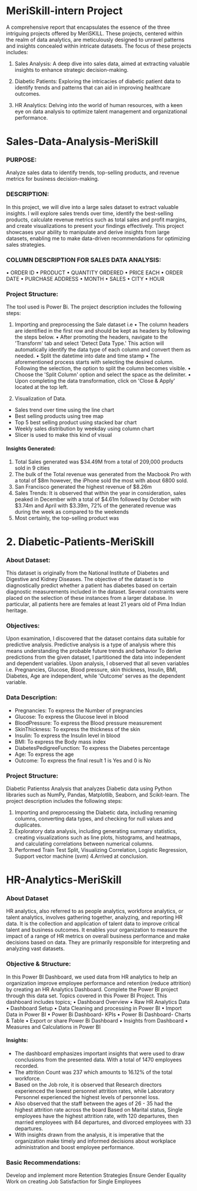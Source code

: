 # MeriSkill-intern Project

A comprehensive report that encapsulates the essence of the three intriguing projects offered by MeriSKILL. 
These projects, centered within the realm of data analytics, are meticulously designed to unravel patterns and insights concealed within intricate datasets. The focus of these projects includes:

1. Sales Analysis: A deep dive into sales data, aimed at extracting valuable insights to enhance strategic decision-making.
   
2. Diabetic Patients: Exploring the intricacies of diabetic patient data to identify trends and patterns that can aid in improving healthcare outcomes.
   
3. HR Analytics: Delving into the world of human resources, with a keen eye on data analysis to optimize talent management and organizational performance.
   
# Sales-Data-Analysis-MeriSkill

### PURPOSE:
Analyze sales data to identify trends, top-selling products, and revenue metrics for business decision-making.

### DESCRIPTION:
In this project, we will dive into a large sales dataset to extract valuable insights. I will explore sales trends over time, identify the best-selling products, calculate revenue metrics such as total sales and profit margins, and create visualizations to present your findings effectively. This project showcases your ability to manipulate and derive insights from large datasets, enabling me to make data-driven recommendations for optimizing sales strategies.

### COLUMN DESCRIPTION FOR SALES DATA ANALYSIS:
• ORDER ID • PRODUCT • QUANTITY ORDERED • PRICE EACH • ORDER DATE 
• PURCHASE ADDRESS • MONTH • SALES • CITY • HOUR

### Project Structure:
The tool used is Power Bi. The project description includes the following steps:
1. Importing and preprocessing the Sale dataset i.e
• The column headers are identified in the first row and should be kept as headers by following the steps below.
• After promoting the headers, navigate to the 'Transform' tab and select 'Detect Data Type.' This action will automatically identify the data type of each column and convert them as needed.
• Split the datetime into date and time stamp
• The aforementioned process starts with selecting the desired column. Following the selection, the option to split the column becomes visible.
• Choose the 'Split Column' option and select the space as the delimiter.
• Upon completing the data transformation, click on 'Close & Apply' located at the top left.

2. Visualization of Data. 
- Sales trend over time using the line chart
- Best selling products using tree map
- Top 5 best selling product using stacked bar chart
- Weekly sales distribution by weekday using column chart
- Slicer is used to make this kind of visual

#### Insights Generated:
1. Total Sales generated was $34.49M from a total of 209,000 products sold in 9 cities
2. The bulk of the Total revenue was generated from the Macbook Pro with a total of $8m however, the iPhone sold the most with about 6800 sold.
3. San Francisco generated the highest revenue of $8.26m
4. Sales Trends: It is observed that within the year in consideration, sales peaked in December with a total of $4.61m followed by October with $3.74m and April with $3.39m, 72% of the generated revenue was during the week as compared to the weekends
5. Most certainly, the top-selling product was

# 2. Diabetic-Patients-MeriSkill

### About Dataset:
This dataset is originally from the National Institute of Diabetes and Digestive and Kidney Diseases. The objective of the dataset is to diagnostically predict whether a patient has diabetes based on certain diagnostic measurements included in the dataset. Several constraints were placed on the selection of these instances from a larger database. In particular, all patients here are females at least 21 years old of Pima Indian heritage.

### Objectives:
Upon examination, I discovered that the dataset contains data suitable for predictive analysis.
Predictive analysis is a type of analysis where this means understanding the probable future trends and behavior
To derive predictions from the given dataset, I partitioned the data into independent and dependent variables. Upon analysis, I observed that all seven variables i.e. Pregnancies, Glucose, Blood pressure, skin thickness, Insulin, BMI, Diabetes, Age are independent, while 'Outcome' serves as the dependent variable.

### Data Description:
- Pregnancies: To express the Number of pregnancies
- Glucose: To express the Glucose level in blood
- BloodPressure: To express the Blood pressure measurement
- SkinThickness: To express the thickness of the skin
- Insulin: To express the Insulin level in blood
- BMI: To express the Body mass index
- DiabetesPedigreeFunction: To express the Diabetes percentage
- Age: To express the age
- Outcome: To express the final result 1 is Yes and 0 is No

### Project Structure:
Diabetic Patientss Analysis that analyzes Diabetic data using Python libraries such as NumPy, Pandas, Matplotlib, Seaborn, and Scikit-learn. The project description includes the following steps:
1. Importing and preprocessing the Diabetic data, including renaming columns, converting data types, and checking for null values and duplicates.
2. Exploratory data analysis, including generating summary statistics, creating visualizations such as line plots, histograms, and heatmaps, and calculating correlations between numerical columns.
3. Performed Train Test Split, Visualizing Correlation, Logistic Regression, Support vector machine (svm)
4.Arrived at conclusion.

# HR-Analytics-MeriSkill

### About Dataset
HR analytics, also referred to as people analytics, workforce analytics, or talent analytics, involves gathering together, analyzing, and reporting HR data. It is the collection and application of talent data to improve critical talent and business outcomes. It enables your organization to measure the impact of a range of HR metrics on overall business performance and make decisions based on data. They are primarily responsible for interpreting and analyzing vast datasets.

### Objective & Structure:
In this Power BI Dashboard, we used data from HR analytics to help an organization improve employee performance and retention (reduce attrition) by creating an HR Analytics Dashboard.
Complete the Power BI project through this data set. Topics covered in this Power BI Project. This dashboard includes topics;
• Dashboard Overview
• Raw HR Analytics Data
• Dashboard Setup
• Data Cleaning and processing in Power BI
• Import Data in Power BI
• Power Bi Dashboard- KPIs
• Power Bi Dashboard- Charts & Table
• Export or share Power Bi Dashboard
• Insights from Dashboard
• Measures and Calculations in Power BI

#### Insights:
- The dashboard emphasizes important insights that were used to draw conclusions from the presented data.
With a total of 1470 employees recorded.
- The attrition Count was 237 which amounts to 16.12% of the total workforce.
- Based on the Job role, it is observed that Research directors experienced the lowest personnel attrition rates, while Laboratory Personnel experienced the highest levels of personnel loss.
- Also observed that the staff between the ages of 26 - 35 had the highest attrition rate across the board
Based on Marital status, Single employees have the highest attrition rate, with 120 departures, then married employees with 84 departures, and divorced employees with 33 departures.
- With insights drawn from the analysis, it is imperative that the organization make timely and informed decisions about workplace administration and boost employee performance.

### Basic Recommendations:
Develop and implement more Retention Strategies
Ensure Gender Equality
Work on creating Job Satisfaction for Single Employees
